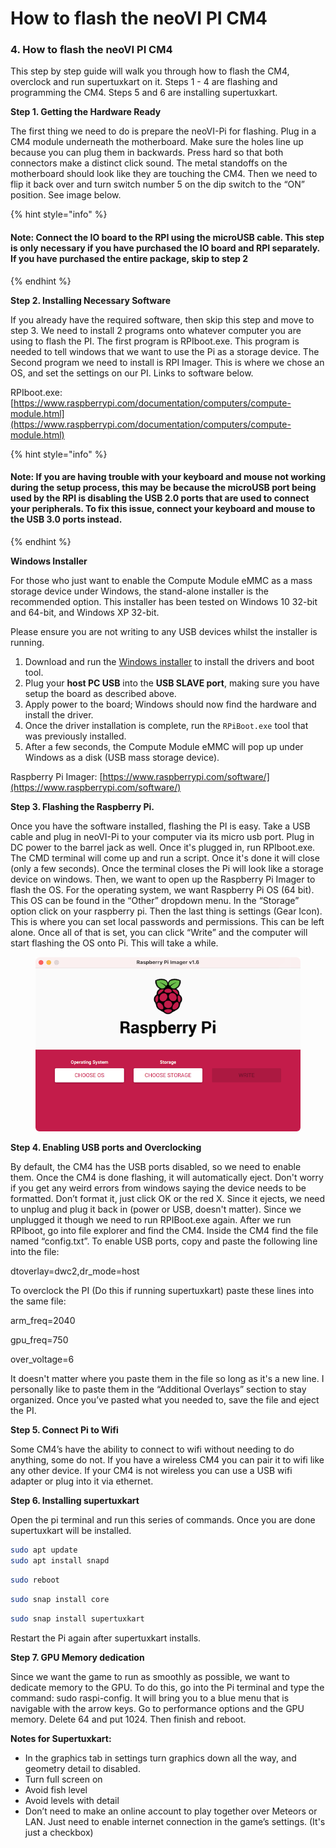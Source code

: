 # How to flash the neoVI PI CM4

### 4. How to flash the neoVI PI CM4

This step by step guide will walk you through how to flash the CM4, overclock and run supertuxkart on it. Steps 1 - 4 are flashing and programming the CM4. Steps 5 and 6 are installing supertuxkart.

**Step 1. Getting the Hardware Ready**

The first thing we need to do is prepare the neoVI-Pi for flashing. Plug in a CM4 module underneath the motherboard. Make sure the holes line up because you can plug them in backwards. Press hard so that both connectors make a distinct click sound. The metal standoffs on the motherboard should look like they are touching the CM4. Then we need to flip it back over and turn switch number 5 on the dip switch to the “ON” position. See image below.

{% hint style="info" %}
#### **Note:** Connect the IO board to the RPI using the microUSB cable. This step is only necessary if you have purchased the IO board and RPI separately. If you have purchased the entire package, skip to step 2
{% endhint %}

**Step 2. Installing Necessary Software**

If you already have the required software, then skip this step and move to step 3. We need to install 2 programs onto whatever computer you are using to flash the PI. The first program is RPIboot.exe. This program is needed to tell windows that we want to use the Pi as a storage device. The Second program we need to install is RPI Imager. This is where we chose an OS, and set the settings on our PI. Links to software below.

RPIboot.exe: [https://www.raspberrypi.com/documentation/computers/compute-module.html](https://www.raspberrypi.com/documentation/computers/compute-module.html)

{% hint style="info" %}
#### Note: If you are having trouble with your keyboard and mouse not working during the setup process, this may be because the microUSB port being used by the RPI is disabling the USB 2.0 ports that are used to connect your peripherals. To fix this issue, connect your keyboard and mouse to the USB 3.0 ports instead.
{% endhint %}

**Windows Installer**

For those who just want to enable the Compute Module eMMC as a mass storage device under Windows, the stand-alone installer is the recommended option. This installer has been tested on Windows 10 32-bit and 64-bit, and Windows XP 32-bit.

Please ensure you are not writing to any USB devices whilst the installer is running.

1. Download and run the [Windows installer](https://github.com/raspberrypi/usbboot/raw/master/win32/rpiboot\_setup.exe) to install the drivers and boot tool.
2. Plug your **host PC USB** into the **USB SLAVE port**, making sure you have setup the board as described above.
3. Apply power to the board; Windows should now find the hardware and install the driver.
4. Once the driver installation is complete, run the `RPiBoot.exe` tool that was previously installed.
5. After a few seconds, the Compute Module eMMC will pop up under Windows as a disk (USB mass storage device).

Raspberry Pi Imager: [https://www.raspberrypi.com/software/](https://www.raspberrypi.com/software/)

**Step 3. Flashing the Raspberry Pi.**

Once you have the software installed, flashing the PI is easy. Take a USB cable and plug in neoVI-Pi to your computer via its micro usb port. Plug in DC power to the barrel jack as well. Once it's plugged in, run RPIboot.exe. The CMD terminal will come up and run a script. Once it's done it will close (only a few seconds). Once the terminal closes the Pi will look like a storage device on windows. Then, we want to open up the Raspberry Pi Imager to flash the OS. For the operating system, we want Raspberry Pi OS (64 bit). This OS can be found in the “Other” dropdown menu. In the “Storage” option click on your raspberry pi. Then the last thing is settings (Gear Icon). This is where you can set local passwords and permissions. This can be left alone. Once all of that is set, you can click “Write” and the computer will start flashing the OS onto Pi. This will take a while.

<figure><img src="../.gitbook/assets/md-bfd602be71b2c1099b91877aed3b41f0.png" alt=""><figcaption></figcaption></figure>

**Step 4. Enabling USB ports and Overclocking**

By default, the CM4 has the USB ports disabled, so we need to enable them. Once the CM4 is done flashing, it will automatically eject. Don't worry if you get any weird errors from windows saying the device needs to be formatted. Don’t format it, just click OK or the red X. Since it ejects, we need to unplug and plug it back in (power or USB, doesn't matter). Since we unplugged it though we need to run RPIBoot.exe again. After we run RPIboot, go into file explorer and find the CM4. Inside the CM4 find the file named “config.txt”. To enable USB ports, copy and paste the following line into the file:

dtoverlay=dwc2,dr\_mode=host

To overclock the PI (Do this if running supertuxkart) paste these lines into the same file:

arm\_freq=2040&#x20;

gpu\_freq=750&#x20;

over\_voltage=6

It doesn't matter where you paste them in the file so long as it's a new line. I personally like to paste them in the “Additional Overlays” section to stay organized. Once you’ve pasted what you needed to, save the file and eject the PI.

**Step 5. Connect Pi to Wifi**

Some CM4’s have the ability to connect to wifi without needing to do anything, some do not. If you have a wireless CM4 you can pair it to wifi like any other device. If your CM4 is not wireless you can use a USB wifi adapter or plug into it via ethernet.

**Step 6. Installing supertuxkart**

Open the pi terminal and run this series of commands. Once you are done supertuxkart will be installed.

```bash
sudo apt update
sudo apt install snapd
```

```bash
sudo reboot
```

```bash
sudo snap install core
```

```bash
sudo snap install supertuxkart
```

Restart the Pi again after supertuxkart installs.

**Step 7. GPU Memory dedication**

Since we want the game to run as smoothly as possible, we want to dedicate memory to the GPU. To do this, go into the Pi terminal and type the command: sudo raspi-config. It will bring you to a blue menu that is navigable with the arrow keys. Go to performance options and the GPU memory. Delete 64 and put 1024. Then finish and reboot.

**Notes for Supertuxkart:**

* In the graphics tab in settings turn graphics down all the way, and geometry detail to disabled.&#x20;
* Turn full screen on&#x20;
* Avoid fish level&#x20;
* Avoid levels with detail
* Don’t need to make an online account to play together over Meteors or LAN. Just need to enable internet connection in the game’s settings. (It's just a checkbox)
